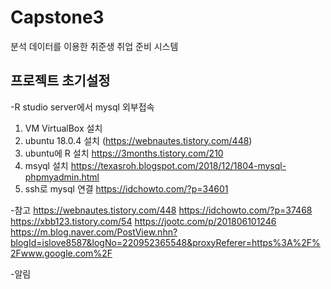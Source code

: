# Capstone3
분석 데이터를 이용한 취준생 취업 준비 시스템

## 프로젝트 초기설정
-R studio server에서 mysql 외부접속
1. VM VirtualBox 설치
2. ubuntu 18.0.4 설치 (https://webnautes.tistory.com/448)
3. ubuntu에 R 설치 https://3months.tistory.com/210
4. msyql 설치 https://texasroh.blogspot.com/2018/12/1804-mysql-phpmyadmin.html
5. ssh로 mysql 연결 https://idchowto.com/?p=34601

-참고
https://webnautes.tistory.com/448
https://idchowto.com/?p=37468
https://xbb123.tistory.com/54
https://jootc.com/p/201806101246
https://m.blog.naver.com/PostView.nhn?blogId=islove8587&logNo=220952365548&proxyReferer=https%3A%2F%2Fwww.google.com%2F

-알림
